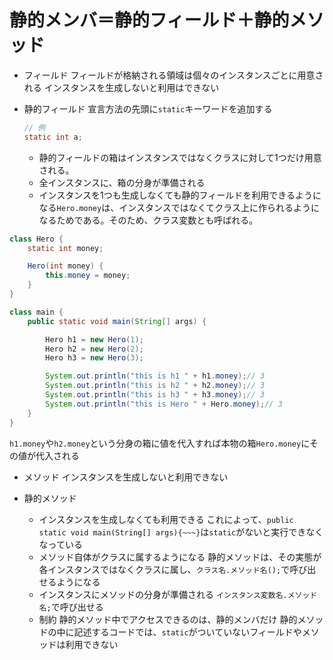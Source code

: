 # 静的メンバ＝静的フィールド＋静的メソッド
- フィールド
フィールドが格納される領域は個々のインスタンスごとに用意される
インスタンスを生成しないと利用はできない

- 静的フィールド
    宣言方法の先頭に`static`キーワードを追加する
    ```java
    // 例
    static int a;
    ```
    - 静的フィールドの箱はインスタンスではなくクラスに対して1つだけ用意される。
    - 全インスタンスに、箱の分身が準備される  
    - インスタンスを1つも生成しなくても静的フィールドを利用できるようになる`Hero.money`は、インスタンスではなくてクラス上に作られるようになるためである。そのため、クラス変数とも呼ばれる。


```java
class Hero {
    static int money;

    Hero(int money) {
        this.money = money;
    }
}

class main {
    public static void main(String[] args) {

        Hero h1 = new Hero(1);
        Hero h2 = new Hero(2);
        Hero h3 = new Hero(3);

        System.out.println("this is h1 " + h1.money);// 3
        System.out.println("this is h2 " + h2.money);// 3
        System.out.println("this is h3 " + h3.money);// 3
        System.out.println("this is Hero " + Hero.money);// 3
    }
}
```
`h1.money`や`h2.money`という分身の箱に値を代入すれば本物の箱`Hero.money`にその値が代入される

- メソッド
インスタンスを生成しないと利用できない


- 静的メソッド
    - インスタンスを生成しなくても利用できる
    これによって、`public static void main(String[] args){~~~}`は`static`がないと実行できなくなっている
    - メソッド自体がクラスに属するようになる
    静的メソッドは、その実態が各インスタンスではなくクラスに属し、`クラス名.メソッド名();`で呼び出せるようになる
    - インスタンスにメソッドの分身が準備される
   `インスタンス変数名.メソッド名;`で呼び出せる
    - 制約
    静的メソッド中でアクセスできるのは、静的メンバだけ
    静的メソッドの中に記述するコードでは、`static`がついていないフィールドやメソッドは利用できない